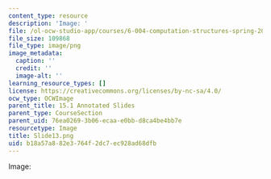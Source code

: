 ```yaml
---
content_type: resource
description: 'Image: '
file: /ol-ocw-studio-app/courses/6-004-computation-structures-spring-2017/b18a57a882e3764f2dc7ec928ad68dfb_Slide13.png
file_size: 109868
file_type: image/png
image_metadata:
  caption: ''
  credit: ''
  image-alt: ''
learning_resource_types: []
license: https://creativecommons.org/licenses/by-nc-sa/4.0/
ocw_type: OCWImage
parent_title: 15.1 Annotated Slides
parent_type: CourseSection
parent_uid: 76ea0269-3b06-ecaa-e0bb-d8ca4be4bb7e
resourcetype: Image
title: Slide13.png
uid: b18a57a8-82e3-764f-2dc7-ec928ad68dfb
---
```

Image: 
